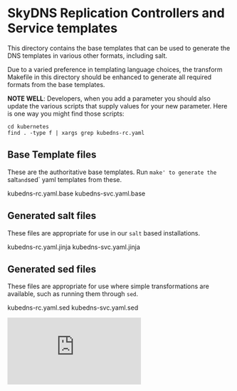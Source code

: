 # SkyDNS Replication Controllers and Service templates

This directory contains the base templates that can be used to generate the
DNS templates in various other formats, including salt.

Due to a varied preference in templating language choices, the transform
Makefile in this directory should be enhanced to generate all required
formats from the base templates.

**NOTE WELL**: Developers, when you add a parameter you should also
update the various scripts that supply values for your new parameter.
Here is one way you might find those scripts:

```
cd kubernetes
find . -type f | xargs grep kubedns-rc.yaml
```

## Base Template files

These are the authoritative base templates.
Run `make' to generate the `salt` and `sed` yaml templates from these.

kubedns-rc.yaml.base
kubedns-svc.yaml.base

## Generated salt files

These files are appropriate for use in our `salt` based installations.

kubedns-rc.yaml.jinja
kubedns-svc.yaml.jinja

## Generated sed files

These files are appropriate for use where simple transformations are available,
such as running them through `sed`.

kubedns-rc.yaml.sed
kubedns-svc.yaml.sed

[![Analytics](https://kubernetes-site.appspot.com/UA-36037335-10/GitHub/cluster/addons/dns/README.md?pixel)]()
